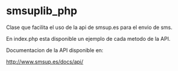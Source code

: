 smsuplib_php
============

Clase que facilita el uso de la api de smsup.es para el envio de sms.

En index.php esta disponible un ejemplo de cada metodo de la API.

Documentacion de la API disponible en:

http://www.smsup.es/docs/api/
